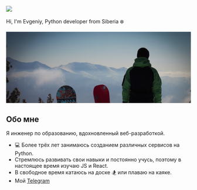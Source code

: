 ![](https://komarev.com/ghpvc/?username=hlystovea)

Hi, I'm Evgeniy, Python developer from Siberia ❄️

![gla.jpg](images/gla.jpg)

## Обо мне

Я инженер по образованию, вдохновленный веб-разработкой.
- 💻 Более трёх лет занимаюсь созданием различных сервисов на Python.
- Стремлюсь развивать свои навыки и постоянно учусь, поэтому в настоящее время изучаю JS и React.
- В свободное время катаюсь на доске 🏂 или плаваю на каяке.
- Мой [Telegram](https://t.me/hlystovea)
